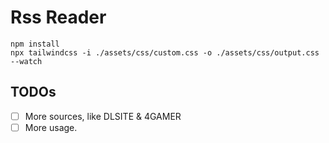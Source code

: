 # Rss Reader


```shell
npm install
npx tailwindcss -i ./assets/css/custom.css -o ./assets/css/output.css --watch
```

## TODOs

- [ ] More sources, like DLSITE & 4GAMER
- [ ] More usage.
